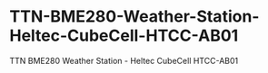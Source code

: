 # TTN-BME280-Weather-Station-Heltec-CubeCell-HTCC-AB01
TTN BME280 Weather Station - Heltec CubeCell HTCC-AB01
